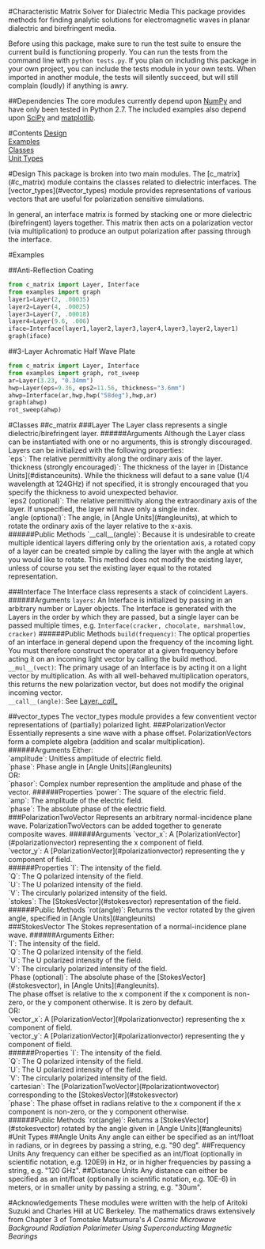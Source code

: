 #Characteristic Matrix Solver for Dialectric Media
This package provides methods for finding analytic solutions for electromagnetic
waves in planar dialectric and birefringent media.

Before using this package, make sure to run the test suite to ensure the
current build is functioning properly. You can run the tests from the
command line with `python tests.py`. If you plan on including this package
in your own project, you can include the tests module in your own tests. When
imported in another module, the tests will silently succeed, but will still
complain (loudly) if anything is awry.

##Dependencies
The core modules currently depend upon [NumPy](http://numpy.org) and have
only been tested in Python 2.7.
The included examples also depend upon [SciPy](http://scipy.org) and 
[matplotlib](http://matplotlib.org/).

#Contents
[Design](#design)<br />
[Examples](#examples)<br />
[Classes](#classes)<br />
[Unit Types](#unittypes)<br />

<a name="design" />
#Design
This package is broken into two main modules. The [c_matrix](#c_matrix) module
contains the classes related to dielectric interfaces. The [vector_types](#vector_types)
module provides representations of various vectors that are useful for
polarization sensitive simulations.

In general, an interface matrix is formed by stacking one or more dielectric
(birefringent) layers together. This matrix then acts on a polarization vector
(via multiplication) to produce an output polarization after passing through
the interface.

<a name="examples" />
#Examples

##Anti-Reflection Coating
```python
from c_matrix import Layer, Interface
from examples import graph
layer1=Layer(2, .00035)
layer2=Layer(4, .00025)
layer3=Layer(7, .00018)
layer4=Layer(9.6, .006)
iface=Interface(layer1,layer2,layer3,layer4,layer3,layer2,layer1)
graph(iface)
```

##3-Layer Achromatic Half Wave Plate
```python
from c_matrix import Layer, Interface
from examples import graph, rot_sweep
ar=Layer(3.23, "0.34mm")
hwp=Layer(eps=9.36, eps2=11.56, thickness="3.6mm")
ahwp=Interface(ar,hwp,hwp("58deg"),hwp,ar)
graph(ahwp)
rot_sweep(ahwp)
```

<a name="classes" />
#Classes
<a name="c_matrix" />
##c_matrix
###Layer
The Layer class represents a single dielectric/birefringent layer.
######Arguments
Although the Layer class can be instantiated with one or no arguments, this is
strongly discouraged. Layers can be initialized with the following properties:<br />
`eps`: The relative permittivity along the ordinary axis of the layer.<br />
`thickness (strongly encouraged)`: The thickness of the layer in [Distance Units](#distanceunits).
While the thickness will defaut to a sane value (1/4 wavelength at 124GHz) if not specified,
it is strongly encouraged that you specify the thickness to avoid unexpected behavior.<br />
`eps2 (optional)`: The relative permittivity along the extraordinary axis of the layer. If
unspecified, the layer will have only a single index.<br />
`angle (optional)`: The angle, in [Angle Units](#angleunits), at which to rotate the
ordinary axis of the layer relative to the x-axis.<br />
######Public Methods
<a name="layercall" />
`__call__(angle)`: Because it is undesirable to create multiple identical layers
differing only by the orientation axis, a rotated copy of a layer can be created
simple by calling the layer with the angle at which you would like to rotate.
This method does not modify the existing layer, unless of course you set the
existing layer equal to the rotated representation.

###Interface
The Interface class represents a stack of coincident Layers.
######Arguments
`layers`: An Interface is initialized by passing in an arbitrary number or Layer
objects. The Interface is generated with the Layers in the order by which they
are passed, but a single layer can be passed multiple times, e.g.
`Interface(cracker, chocolate, marshmallow, cracker)`
######Public Methods
`build(frequency)`: The optical properties of an interface in general depend upon
the frequency of the incoming light. You must therefore construct the operator
at a given frequency before acting it on an incoming light vector by calling
the build method.<br />
`__mul__(vect)`: The primary usage of an Interface is by acting it on a light
vector by multiplication. As with all well-behaved multiplication operators,
this returns the new polarization vector, but does not modify the original
incoming vector.<br />
`__call__(angle)`: See [Layer.\__call__](#layercall)

<a name="vector_types" />
##vector_types
The vector_types module provides a few conventient vector representations of
(partially) polarized light. 
<a name="polarizationvector" />
###PolarizationVector
Essentially represents a sine wave with a phase offset. PolarizationVectors
form a complete algebra (addition and scalar multiplication).
######Arguments
Either:<br />
`amplitude`: Unitless amplitude of electric field.<br />
`phase`: Phase angle in [Angle Units](#angleunits)<br />
OR:<br />
`phasor`: Complex number represention the amplitude and phase of the vector.
######Properties
`power`: The square of the electric field.<br />
`amp`: The amplitude of the electric field.<br />
`phase`: The absolute phase of the electric field.<br />
<a name="polarizationtwovector" />
###PolarizationTwoVector
Represents an arbitrary normal-incidence plane wave. PolarizationTwoVectors can
be added together to generate composite waves.
######Arguments
`vector_x`: A [PolarizationVector](#polarizationvector) representing the x
component of field.<br />
`vector_y`: A [PolarizationVector](#polarizationvector) representing the y
component of field.<br />
######Properties
`I`: The intensity of the field.<br />
`Q`: The Q polarized intensity of the field.<br />
`U`: The U polarized intensity of the field.<br />
`V`: The circularly polarized intensity of the field.<br />
`stokes`: The [StokesVector](#stokesvector) representation of the field.<br />
######Public Methods
`rot(angle)`: Returns the vector rotated by the given angle, specified in
[Angle Units](#angleunits)<br />
<a name="stokesvector" />
###StokesVector
The Stokes representation of a normal-incidence plane wave.
######Arguments
Either:<br />
`I`: The intensity of the field.<br />
`Q`: The Q polarized intensity of the field.<br />
`U`: The U polarized intensity of the field.<br />
`V`: The circularly polarized intensity of the field.<br />
`Phase (optional)`: The absolute phase of the [StokesVector](#stokesvector), 
in [Angle Units](#angleunits).<br />
The phase offset is relative to the x component if the x component is non-zero,
or the y component otherwise. It is zero by default.<br />
OR:<br />
`vector_x`: A [PolarizationVector](#polarizationvector) representing the x
component of field.<br />
`vector_y`: A [PolarizationVector](#polarizationvector) representing the y
component of field.<br />
######Properties
`I`: The intensity of the field.<br />
`Q`: The Q polarized intensity of the field.<br />
`U`: The U polarized intensity of the field.<br />
`V`: The circularly polarized intensity of the field.<br />
`cartesian`: The [PolarizationTwoVector](#polarizationtwovector) corresponding
to the [StokesVector](#stokesvector)<br />
`phase`: The phase offset in radians relative to the x component if the
x component is non-zero, or the y component otherwise.<br />
######Public Methods
`rot(angle)`: Returns a [StokesVector](#stokesvector) rotated by the angle
given in [Angle Units](#angleunits)<br />

<a name="unittypes" />
#Unit Types
<a name="angleunits" />
##Angle Units
Any angle can either be specified as an int/float in radians, or in degrees by
passing a string, e.g. "90 deg".
<a name="frequencyunits" />
##Frequency Units
Any frequency can either be specified as an int/float (optionally in scientific
notation, e.g. 120E9) in Hz, or in higher frequencies by passing a string, e.g.
"120 GHz".
<a name="distanceunits" />
##Distance Units
Any distance can either be specified as an int/float (optionally in scientific
notation, e.g. 10E-6) in meters, or in smaller unity by passing a string, e.g.
"30um".

#Acknowledgements
These modules were written with the help of Aritoki Suzuki and Charles Hill at UC Berkeley.
The mathematics draws extensively from Chapter 3 of Tomotake Matsumura's *A Cosmic Microwave Background Radiation Polarimeter Using Superconducting Magnetic Bearings*
